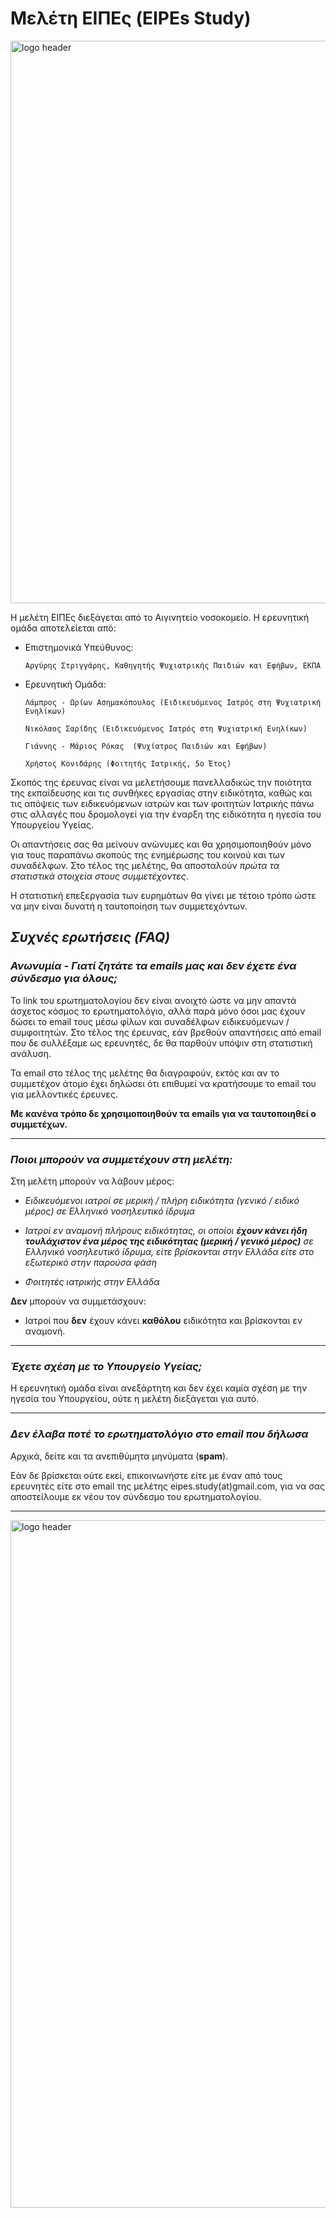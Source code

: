 # **Μελέτη ΕΙΠΕς (EIPEs Study)**

<a href="https://i.ibb.co/qskr3ZR/eipes-header.png">
    <img src="https://i.ibb.co/qskr3ZR/eipes-header.png" alt="logo header" style="width:900px;">
    <br/>
</a>

Η μελέτη ΕΙΠΕς διεξάγεται από το Αιγινητείο νοσοκομείο. Η ερευνητική ομάδα αποτελείεται από:

* Επιστημονικά Υπεύθυνος:

    `Αργύρης Στριγγάρης, Καθηγητής Ψυχιατρικής Παιδιών και Εφήβων, ΕΚΠΑ`

* Ερευνητική Ομάδα:

    `Λάμπρος - Ωρίων Ασημακόπουλος (Ειδικευόμενος Ιατρός στη Ψυχιατρική Ενηλίκων)`

    `Νικόλαος Σαρίδης (Ειδικευόμενος Ιατρός στη Ψυχιατρική Ενηλίκων)`

    `Γιάννης - Μάριος Ρόκας  (Ψυχίατρος Παιδιών και Εφήβων)`

    `Χρήστος Κονιδάρης (Φοιτητής Ιατρικής, 5ο Έτος)`

Σκοπός της έρευνας είναι να μελετήσουμε πανελλαδικώς την ποιότητα της εκπαίδευσης και τις συνθήκες εργασίας στην
ειδικότητα, καθώς και τις απόψεις των ειδικευόμενων ιατρών και των φοιτητών Ιατρικής πάνω στις αλλαγές που δρομολογεί
για την έναρξη της ειδικότητα η ηγεσία του Υπουργείου Υγείας.

Οι απαντήσεις σας θα μείνουν ανώνυμες και θα χρησιμοποιηθούν μόνο για τους παραπάνω σκοπούς της ενημέρωσης
του κοινού και των συναδέλφων. Στο τέλος της μελέτης, θα αποσταλούν *πρώτα τα στατιστικά στοιχεία στους συμμετέχοντες*.

Η στατιστική επεξεργασία των ευρημάτων θα γίνει με τέτοιο τρόπο ώστε να μην είναι δυνατή
η ταυτοποίηση των συμμετεχόντων.

## ***Συχνές ερωτήσεις (FAQ)***

### *Ανωνυμία - Γιατί ζητάτε τα emails μας και δεν έχετε ένα σύνδεσμο για όλους;*

Το link του ερωτηματολογίου δεν είναι ανοιχτό ώστε να μην απαντά άσχετος κόσμος το ερωτηματολόγιο, αλλά παρά μόνο όσοι
μας έχουν δώσει το email τους μέσω φίλων και συναδέλφων ειδικευόμενων / συμφοιτητών.
Στο τέλος της έρευνας, εάν βρεθούν απαντήσεις από email που δε συλλέξαμε ως ερευνητές, δε θα παρθούν υπόψιν
στη στατιστική ανάλυση.

Τα email στο τέλος της μελέτης θα διαγραφούν, εκτός και αν το συμμετέχον άτομο έχει δηλώσει ότι επιθυμεί να κρατήσουμε
το email του για μελλοντικές έρευνες.

**Με κανένα τρόπο δε χρησιμοποιηθούν τα emails για να ταυτοποιηθεί ο συμμετέχων.**

-------------------------------------------------------------------------------------------------------------------

### *Ποιοι μπορούν να συμμετέχουν στη μελέτη:*

Στη μελέτη μπορούν να λάβουν μέρος:

* *Ειδικευόμενοι ιατροί σε μερική / πλήρη ειδικότητα (γενικό / ειδικό μέρος) σε Ελληνικό νοσηλευτικό ίδρυμα*

* *Ιατροί εν αναμονή πλήρους ειδικότητας,
οι οποίοι ***έχουν κάνει ήδη τουλάχιστον ένα μέρος της ειδικότητας (μερική / γενικό μέρος)***
σε Ελληνικό νοσηλευτικό ίδρυμα, είτε βρίσκονται στην Ελλάδα είτε στο εξωτερικό στην παρούσα φάση*

* *Φοιτητές ιατρικής στην Ελλάδα*

**Δεν** μπορούν να συμμετάσχουν:

* Ιατροί που **δεν** έχουν κάνει **καθόλου** ειδικότητα και βρίσκονται εν αναμονή.

-------------------------------------------------------------------------------------------------------------------

### *Έχετε σχέση με το Υπουργείο Υγείας;*

Η ερευνητική ομάδα είναι ανεξάρτητη και δεν έχει καμία σχέση με την ηγεσία του Υπουργείου, ούτε η μελέτη διεξάγεται
για αυτό.

-------------------------------------------------------------------------------------------------------------------

### *Δεν έλαβα ποτέ το ερωτηματολόγιο στο email που δήλωσα*

Αρχικά, δείτε και τα ανεπιθύμητα μηνύματα (**spam**).

Εάν δε βρίσκεται ούτε εκεί, επικοινωνήστε είτε με έναν από τους ερευνητές
είτε στο email της μελέτης eipes.study(at)gmail.com, για να σας αποστείλουμε εκ νέου τον σύνδεσμο του ερωτηματολογίου.


-------------------------------------------------------------------------------------------------------------------

<a href="https://i.ibb.co/pZ7JhFs/email.png">
    <img src="https://i.ibb.co/pZ7JhFs/email.png" alt="logo header" style="width:1100px;">
    <br/>
</a>
